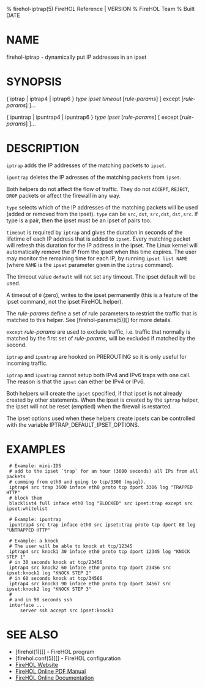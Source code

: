 % firehol-iptrap(5) FireHOL Reference | VERSION
% FireHOL Team
% Built DATE

# NAME

firehol-iptrap - dynamically put IP addresses in an ipset

# SYNOPSIS

{ iptrap | iptrap4 | iptrap6 } *type* *ipset* *timeout* [*rule-params*] [ except [*rule-params*] ]...

{ ipuntrap | ipuntrap4 | ipuntrap6 } *type* *ipset* [*rule-params*] [ except [*rule-params*] ]...

<!--
extra-manpage: firehol-iptrap4.5
extra-manpage: firehol-iptrap6.5
extra-manpage: firehol-ipuntrap.5
extra-manpage: firehol-ipuntrap4.5
extra-manpage: firehol-ipuntrap6.5
  -->

# DESCRIPTION


`iptrap` adds the IP addresses of the matching packets to `ipset`.

`ipuntrap` deletes the IP adresses of the matching packets from `ipset`.

Both helpers do not affect the flow of traffic. They do not `ACCEPT`,
`REJECT`, `DROP` packets or affect the firewall in any way.

`type` selects which of the IP addresses of the matching packets will be used
(added or removed from the ipset). `type` can be `src`, `dst`, `src,dst`,
`dst,src`. If type is a pair, then the ipset must be an ipset of pairs too.

`timeout` is required by `iptrap` and gives the duration in seconds of the
lifetime of each IP address that is added to `ipset`. Every matching packet
will refresh this duration for the IP address in the ipset.
The Linux kernel will automatically remove the IP from the ipset when this
time expires. The user may monitor the remaining time for each IP, by running
`ipset list NAME` (where `NAME` is the `ipset` parameter given in the `iptrap`
command).

The timeout value `default` will not set any timeout. The ipset default will be
used.

A timeout of `0` (zero), writes to the ipset permanently (this is a feature of
the ipset command, not the ipset FireHOL helper).

The *rule-params* define a set of rule parameters to restrict
the traffic that is matched to this helper. See
[firehol-params(5)][] for more details.

`except` *rule-params* are used to exclude traffic, i.e. traffic that normally
is matched by the first set of *rule-params*, will be excluded if matched by
the second.

`iptrap` and `ipuntrap` are hooked on PREROUTING so it is only useful for
incoming traffic.

`iptrap` and `ipuntrap` cannot setup both IPv4 and IPv6 traps with one call.
The reason is that the `ipset` can either be IPv4 or IPv6.

Both helpers will create the `ipset` specified, if that ipset is not already
created by other statements. When the ipset is created by the `iptrap` helper,
the ipset will not be reset (emptied) when the firewall is restarted.

The ipset options used when these helpers create ipsets can be controlled
with the variable IPTRAP_DEFAULT_IPSET_OPTIONS.


# EXAMPLES

~~~~
 # Example: mini-IDS
 # add to the ipset `trap` for an hour (3600 seconds) all IPs from all packets
 # comming from eth0 and going to tcp/3306 (mysql).
 iptrap4 src trap 3600 inface eth0 proto tcp dport 3306 log "TRAPPED HTTP"
 # block them
 blacklist4 full inface eth0 log "BLOCKED" src ipset:trap except src ipset:whitelist

 # Example: ipuntrap
 ipuntrap4 src trap inface eth0 src ipset:trap proto tcp dport 80 log "UNTRAPPED HTTP"

 # Example: a knock
 # The user will be able to knock at tcp/12345
 iptrap4 src knock1 30 inface eth0 proto tcp dport 12345 log "KNOCK STEP 1"
 # in 30 seconds knock at tcp/23456
 iptrap4 src knock2 60 inface eth0 proto tcp dport 23456 src ipset:knock1 log "KNOCK STEP 2"
 # in 60 seconds knock at tcp/34566
 iptrap4 src knock3 90 inface eth0 proto tcp dport 34567 src ipset:knock2 log "KNOCK STEP 3"
 #
 # and in 90 seconds ssh
 interface ...
     server ssh accept src ipset:knock3
~~~~

# SEE ALSO

* [firehol(1)][] - FireHOL program
* [firehol.conf(5)][] - FireHOL configuration
* [FireHOL Website](http://firehol.org/)
* [FireHOL Online PDF Manual](http://firehol.org/firehol-manual.pdf)
* [FireHOL Online Documentation](http://firehol.org/documentation/)

